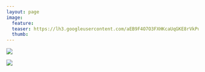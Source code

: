 ```yaml
---
layout: page
image:
  feature:
  teaser: https://lh3.googleusercontent.com/aEB9F4O7O3FXHKcaUqGKE8rVkPurRhN7SsJmpVs8cly3Ag7rZ4DOx1X9rTrjDMVdlToZh3GJylpjMAg_hP83a-4K83sVaQCwiSpmqDQ0wqya39QwgtkX4L-_KVELqWCwdWju4yorQgKqY7OadpoqZnxkrFB2G9aGg9SxgUStPjKQwUeBIC2CdTaaoj2ZHrniNxS7l3-n7cgZLKyen_-EvDUa6mL5RyDOoR7125q0UmOU2IREirQXPNOMJ5CWlqP48PvYzWz3gvwydNexLmQvgBbKK8Rp74YyZHi-PQAaL61xc7AUZyI2I2OTFaAVw7V1koanKu5z0OjuUV11yiEPeKKc-2kcIMzUL3ElrqQfNX6fn7nYn4uWl2v0wBGjjwpTGRwKb_BhZohxRyTVpis9-9AZ7i4YVtMme6l69YuwQficcuFNY--WpgYfPM6C6I40zWJOWX69wBM1WilONcb9x15mxqgNgFql2owuM9yGDwCDLO0TA0FgviUIEycJcpDYQcapb9_7i6W6mxOMCluZqul1AoNp_enLLcUIh376v6A=w245
  thumb:
---
```


[![](https://lh3.googleusercontent.com/yNCXV1PAis0DBdZTCGImIWTjjvvFWFTra81GU7znwWeGlr2kUNtv8ISoN0kDGyi-ula7upF3I8qcltvfMJNKnKzQmF0hnfpH3nNVvsqLHljJPPh_54WcVDDJdqaW12qnHs5FjMlb0oLj5g203rG5acQgdL5jbcJpEnnVnWk_hkH8BCqOfrNdXoMBngnb3BA4CbfQb5_0zRiILa4Py7MyrbB8en2mzYQLKpbySA_fW5lLRORSq9s0yqn3UCyaBFD8eZIAfQhqboq_9ND1qwYHhMgNXtZyVdRtASAXBRkjmbxCytGJ3QD6ME0dAmqlvadpdKbeNqejNChpbmR_L9cA2TQ6MGeKrWhK2saBO-n9ItMcR9a149VoHh13a9LA9guCF2y4HTCkmN0JmDaYFrn3shzEcvLZP6NfAnsybKTnWXaAbAv9zBX1kBWyEVN8cjq1m1zEE67_la5A40WqCRc8_7IXnG2ylNsnmwJyxLcjCk3i3uPi225h6lIfdSrYWwEk0ZGkaUQ2t_wquCZ6GBNUAnwWO5ScsF5l9Ojpy6IjJhc=w800)](https://lh3.googleusercontent.com/yNCXV1PAis0DBdZTCGImIWTjjvvFWFTra81GU7znwWeGlr2kUNtv8ISoN0kDGyi-ula7upF3I8qcltvfMJNKnKzQmF0hnfpH3nNVvsqLHljJPPh_54WcVDDJdqaW12qnHs5FjMlb0oLj5g203rG5acQgdL5jbcJpEnnVnWk_hkH8BCqOfrNdXoMBngnb3BA4CbfQb5_0zRiILa4Py7MyrbB8en2mzYQLKpbySA_fW5lLRORSq9s0yqn3UCyaBFD8eZIAfQhqboq_9ND1qwYHhMgNXtZyVdRtASAXBRkjmbxCytGJ3QD6ME0dAmqlvadpdKbeNqejNChpbmR_L9cA2TQ6MGeKrWhK2saBO-n9ItMcR9a149VoHh13a9LA9guCF2y4HTCkmN0JmDaYFrn3shzEcvLZP6NfAnsybKTnWXaAbAv9zBX1kBWyEVN8cjq1m1zEE67_la5A40WqCRc8_7IXnG2ylNsnmwJyxLcjCk3i3uPi225h6lIfdSrYWwEk0ZGkaUQ2t_wquCZ6GBNUAnwWO5ScsF5l9Ojpy6IjJhc=s0)

[![](https://lh3.googleusercontent.com/7NC4kQ2jPBFtVxqo4rQJ0QftVCEMPjN3pyjCHfZEaLAUECr6RK9H7RaEij4acWLusiAe5bZr1geRaE6Tx8S9mhVBe3xuSSWU2jYRtKZvc4n0ZNHS2epdx2xKZCt8f7sNzTU-XJq3d49YFbZzu6kP9DuDJJTnzlE8MHM_ldjxlPb64YO_c78v9Sw2tI42U81r8dcv9OVnF_3G_OT6ukXgMKDK--_0wBdEyrsAEPnsk6UCLyeQowa_biEN04iQWJD06_MzXCy0iOMHs4kNVrtjPHjdJSLK-_BfkkN1mIEC7-q4rAfcMl2feLzIO9wrZDUjbSh5lzktCDomOv0DjWBtoNR510D-bEoh7qvqqo5RTjhZpBdfM4zGeIp2N7OWositRDMdsfGCiGC06o1bJrDDIOmKZMSRGn9V4ghvR-e-vY1dIE4bmcbCQNgCxVtQdGuC-Dil1VzY6uIKaPBboXxe91N4x-M9ebNix0DDii3tCTNwlYqr6a_Xv8c7z1q3oQavJvYuCMfO3HjipvcLje-6blEQqOhTJNhDIkXQSZrrx5M=w800)](https://lh3.googleusercontent.com/7NC4kQ2jPBFtVxqo4rQJ0QftVCEMPjN3pyjCHfZEaLAUECr6RK9H7RaEij4acWLusiAe5bZr1geRaE6Tx8S9mhVBe3xuSSWU2jYRtKZvc4n0ZNHS2epdx2xKZCt8f7sNzTU-XJq3d49YFbZzu6kP9DuDJJTnzlE8MHM_ldjxlPb64YO_c78v9Sw2tI42U81r8dcv9OVnF_3G_OT6ukXgMKDK--_0wBdEyrsAEPnsk6UCLyeQowa_biEN04iQWJD06_MzXCy0iOMHs4kNVrtjPHjdJSLK-_BfkkN1mIEC7-q4rAfcMl2feLzIO9wrZDUjbSh5lzktCDomOv0DjWBtoNR510D-bEoh7qvqqo5RTjhZpBdfM4zGeIp2N7OWositRDMdsfGCiGC06o1bJrDDIOmKZMSRGn9V4ghvR-e-vY1dIE4bmcbCQNgCxVtQdGuC-Dil1VzY6uIKaPBboXxe91N4x-M9ebNix0DDii3tCTNwlYqr6a_Xv8c7z1q3oQavJvYuCMfO3HjipvcLje-6blEQqOhTJNhDIkXQSZrrx5M=s0)
